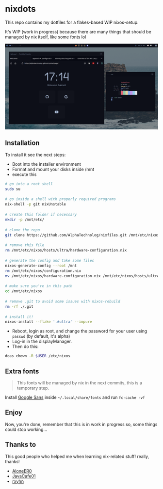 # nixdots

This repo contains my dotfiles for a flakes-based WIP nixos-setup.

It's WIP (work in progress) because there are many things that should be managed
by nix itself, like some fonts lol

![banner](./assets/banner.png)

## Installation

To install it see the next steps:

- Boot into the installer environment
- Format and mount your disks inside /mnt
- execute this

```sh
# go into a root shell
sudo su

# go inside a shell with properly required programs
nix-shell -p git nixUnstable

# create this folder if necessary
mkdir -p /mnt/etc/

# clone the repo
git clone https://github.com/AlphaTechnolog/nixfiles.git /mnt/etc/nixos.git --recurse-submodules

# remove this file
rm /mnt/etc/nixos/hosts/ultra/hardware-configuration.nix

# generate the config and take some files
nixos-generate-config --root /mnt
rm /mnt/etc/nixos/configuration.nix
mv /mnt/etc/nixos/hardware-configuration.nix /mnt/etc/nixos/hosts/ultra

# make sure you're in this path
cd /mnt/etc/nixos

# remove .git to avoid some issues with nixos-rebuild
rm -rf ./.git

# install it!
nixos-install --flake '.#ultra' --impure
```

- Reboot, login as root, and change the password for your user using `passwd` (by default, it's alpha)
- Log-in in the displayManager.
- Then do this:

```sh
doas chown -R $USER /etc/nixos
```

## Extra fonts

> This fonts will be managed by nix in the next commits, this is a temporary step.

Install [Google Sans](https://www.cufonfonts.com/font/google-sans) inside `~/.local/share/fonts` and run `fc-cache -vf`

## Enjoy

Now, you're done, remember that this is in work in progress so, some
things could stop working...

## Thanks to

This good people who helped me when learning nix-related stuff! really, thanks!

- [AloneER0](https://github.com/AloneER0)
- [JavaCafe01](https://github.com/JavaCafe01)
- [rxyhn](https://github.com/rxyhn)
